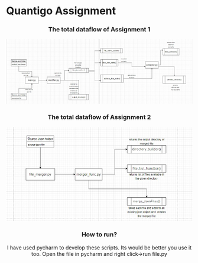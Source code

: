 # Quantigo Assignment
<div align="center">
  
### The total dataflow of Assignment 1
![alt text](img/assignment1.jpg?raw=true "Title")

### The total dataflow of Assignment 2
![alt text](img/ass2.jpg?raw=true "Title")

### How to run?
I have used pycharm to develop these scripts. Its would be better you use it too. Open the file in pycharm and right click->run file.py
